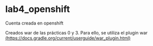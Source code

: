 # lab4_openshift

Cuenta creada en openshift

Creados war de las prácticas 0 y 3. Para ello, se utiliza el plugin war [(https://docs.gradle.org/current/userguide/war_plugin.html)](https://docs.gradle.org/current/userguide/war_plugin.html)
